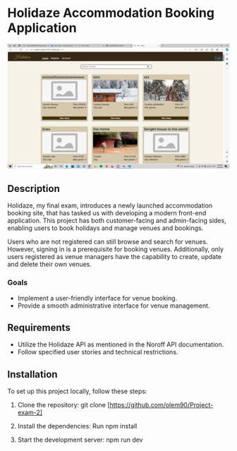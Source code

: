 # Holidaze Accommodation Booking Application

![project-image](/src/Holidaze-exam.png)

## Description
Holidaze, my final exam, introduces a newly launched accommodation
booking site, that has tasked us with developing a modern front-end
application. This project has both customer-facing and admin-facing
sides, enabling users to book holidays and manage venues and bookings.

Users who are not registered can still browse and search for venues.
However, signing in is a prerequisite for booking venues.
Additionally, only users registered as venue managers have the
capability to create, update and delete their own venues.

### Goals
- Implement a user-friendly interface for venue booking.
- Provide a smooth administrative interface for venue management.

## Requirements
- Utilize the Holidaze API as mentioned in the Noroff API documentation.
- Follow specified user stories and technical restrictions.

## Installation

To set up this project locally, follow these steps:

1. Clone the repository:
   git clone [https://github.com/olem90/Project-exam-2]

2. Install the dependencies:
   Run npm install   

3. Start the development server:
   npm run dev
